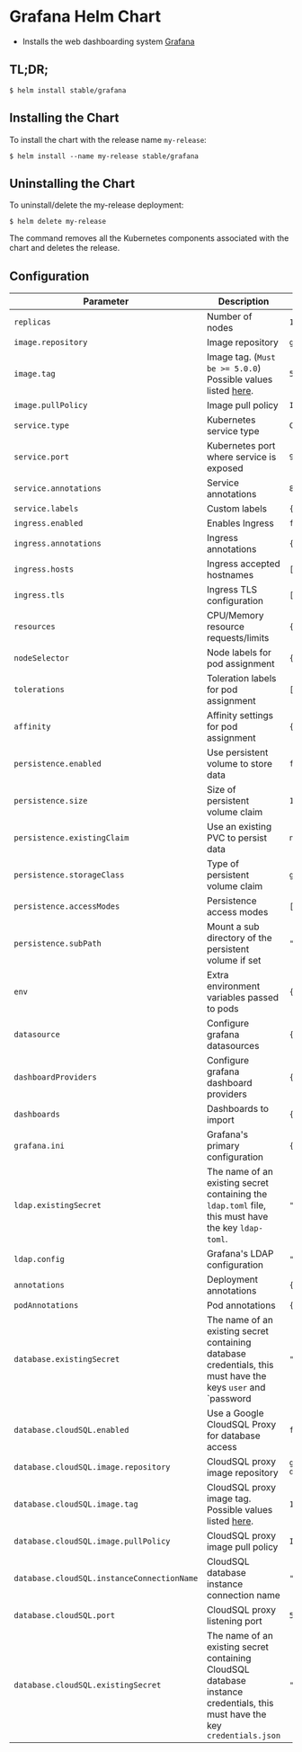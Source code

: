 # Grafana Helm Chart

* Installs the web dashboarding system [Grafana](http://grafana.org/)

## TL;DR;

```console
$ helm install stable/grafana
```

## Installing the Chart

To install the chart with the release name `my-release`:

```console
$ helm install --name my-release stable/grafana
```

## Uninstalling the Chart

To uninstall/delete the my-release deployment:

```console
$ helm delete my-release
```

The command removes all the Kubernetes components associated with the chart and deletes the release.


## Configuration


| Parameter                             | Description                         | Default                                                 |
|---------------------------------------|-------------------------------------|---------------------------------------------------------|
| `replicas`                            | Number of nodes | `1` |
| `image.repository`                    | Image repository | `grafana/grafana` |
| `image.tag`                           | Image tag. (`Must be >= 5.0.0`) Possible values listed [here](https://hub.docker.com/r/grafana/grafana/tags/).| `5.0.4`|
| `image.pullPolicy`                    | Image pull policy | `IfNotPresent` |
| `service.type`                        | Kubernetes service type | `ClusterIP` |
| `service.port`                        | Kubernetes port where service is exposed| `9000` |
| `service.annotations`                 | Service annotations | `80` |
| `service.labels`                      | Custom labels                       | `{}`
| `ingress.enabled`                     | Enables Ingress | `false` |
| `ingress.annotations`                 | Ingress annotations | `{}` |
| `ingress.hosts`                       | Ingress accepted hostnames | `[]` |
| `ingress.tls`                         | Ingress TLS configuration | `[]` |
| `resources`                           | CPU/Memory resource requests/limits | `{}` |
| `nodeSelector`                        | Node labels for pod assignment | `{}` |
| `tolerations`                         | Toleration labels for pod assignment | `[]` |
| `affinity`                            | Affinity settings for pod assignment | `{}` |
| `persistence.enabled`                 | Use persistent volume to store data | `false` |
| `persistence.size`                    | Size of persistent volume claim | `10Gi` |
| `persistence.existingClaim`           | Use an existing PVC to persist data | `nil` |
| `persistence.storageClass`            | Type of persistent volume claim | `generic` |
| `persistence.accessModes`             | Persistence access modes | `[]` |
| `persistence.subPath`                 | Mount a sub directory of the persistent volume if set | `""` |
| `env`                                 | Extra environment variables passed to pods | `{}` |
| `datasource`                          | Configure grafana datasources | `{}` |
| `dashboardProviders`                  | Configure grafana dashboard providers | `{}` |
| `dashboards`                          | Dashboards to import | `{}` |
| `grafana.ini`                         | Grafana's primary configuration | `{}` |
| `ldap.existingSecret`                 | The name of an existing secret containing the `ldap.toml` file, this must have the key `ldap-toml`. | `""` |
| `ldap.config  `                       | Grafana's LDAP configuration    | `""` |
| `annotations`                         | Deployment annotations | `{}` |
| `podAnnotations`                      | Pod annotations | `{}` |
| `database.existingSecret`             | The name of an existing secret containing database credentials, this must have the keys `user` and `password | `""` |
| `database.cloudSQL.enabled`           | Use a Google CloudSQL Proxy for database access | `false` |
| `database.cloudSQL.image.repository`  | CloudSQL proxy image repository | `gcr.io/cloudsql-docker/gce-proxy` |
| `database.cloudSQL.image.tag`         | CloudSQL proxy image tag. Possible values listed [here](https://console.cloud.google.com/gcr/images/cloudsql-docker/GLOBAL/gce-proxy?gcrImageListsize=50).| `1.11`|
| `database.cloudSQL.image.pullPolicy`  | CloudSQL proxy image pull policy | `IfNotPresent` |
| `database.cloudSQL.instanceConnectionName`  | CloudSQL database instance connection name | `""` |
| `database.cloudSQL.port`              | CloudSQL proxy listening port | `5432` |
| `database.cloudSQL.existingSecret`    | The name of an existing secret containing CloudSQL database instance credentials, this must have the key `credentials.json` | `""` |

